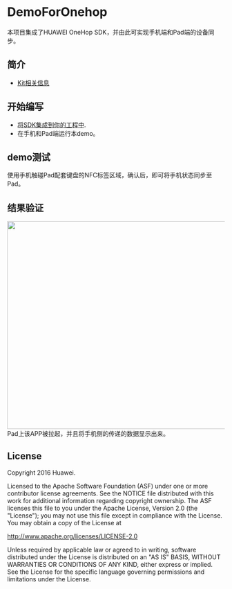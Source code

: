 DemoForOnehop
==============================

本项目集成了HUAWEI OneHop SDK，并由此可实现手机端和Pad端的设备同步。

简介
------------

- [Kit相关信息](https://developer.huawei.com/consumer/cn/onehop-kit/)

开始编写
---------------

- [将SDK集成到你的工程中](https://developer.huawei.com/consumer/cn/doc/development/connectivity-Guides/OneHop--guide).
- 在手机和Pad端运行本demo。

demo测试
---------------------

使用手机触碰Pad配套键盘的NFC标签区域，确认后，即可将手机状态同步至Pad。


结果验证
-----------
<img src="app/src/screen.png" height="480" width="768"/>
Pad上该APP被拉起，并且将手机侧的传递的数据显示出来。


License
-------

Copyright 2016 Huawei.

Licensed to the Apache Software Foundation (ASF) under one or more contributor
license agreements.  See the NOTICE file distributed with this work for
additional information regarding copyright ownership.  The ASF licenses this
file to you under the Apache License, Version 2.0 (the "License"); you may not
use this file except in compliance with the License.  You may obtain a copy of
the License at

  http://www.apache.org/licenses/LICENSE-2.0

Unless required by applicable law or agreed to in writing, software
distributed under the License is distributed on an "AS IS" BASIS, WITHOUT
WARRANTIES OR CONDITIONS OF ANY KIND, either express or implied.  See the
License for the specific language governing permissions and limitations under
the License.

